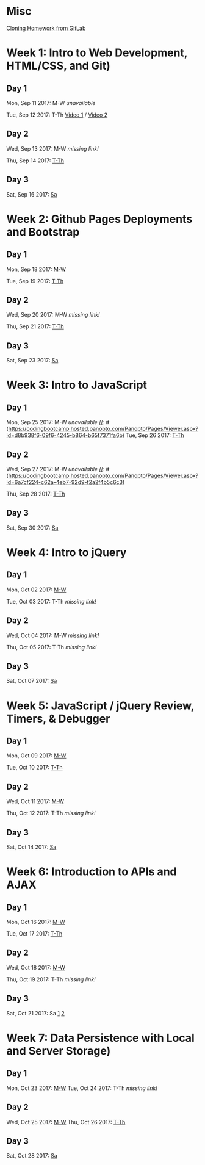 # Misc
[Cloning Homework from GitLab](https://codingbootcamp.hosted.panopto.com/Panopto/Pages/Viewer.aspx?id=aebbfab4-ac5e-4bdd-9ba4-5bf462dc9dfa)



# Week 1: Intro to Web Development, HTML/CSS, and Git)
## Day 1
Mon, Sep 11 2017: M-W *unavailable*

Tue, Sep 12 2017: T-Th 
[Video 1](https://codingbootcamp.hosted.panopto.com/Panopto/Pages/Viewer.aspx?id=e9a30c5d-ee49-4eb9-a18c-2785d1bc3591) /
[Video 2](https://codingbootcamp.hosted.panopto.com/Panopto/Pages/Viewer.aspx?id=f6dc4455-45ea-4aa3-b018-7202f96b4287)

## Day 2
Wed, Sep 13 2017: M-W *missing link!*

Thu, Sep 14 2017: [T-Th](https://codingbootcamp.hosted.panopto.com/Panopto/Pages/Viewer.aspx?id=2411d1d5-4431-4c76-9159-fa9122605488)

## Day 3
Sat, Sep 16 2017: [Sa](https://codingbootcamp.hosted.panopto.com/Panopto/Pages/Viewer.aspx?id=9d58497a-2466-482a-8b70-ac3f63623fe6)




# Week 2: Github Pages Deployments and Bootstrap
## Day 1
Mon, Sep 18 2017: [M-W](https://codingbootcamp.hosted.panopto.com/Panopto/Pages/Viewer.aspx?id=7f1e6443-ad1f-4e88-b41b-71a632b37b21)

Tue, Sep 19 2017: [T-Th](https://codingbootcamp.hosted.panopto.com/Panopto/Pages/Viewer.aspx?id=1f1d9a67-7a09-4da4-b087-6b82e551d6b6)

## Day 2
Wed, Sep 20 2017: M-W *missing link!*

Thu, Sep 21 2017: [T-Th](https://codingbootcamp.hosted.panopto.com/Panopto/Pages/Viewer.aspx?id=4b100463-ad83-46e8-9dbb-a47e6dbc35b5)

## Day 3
Sat, Sep 23 2017: [Sa](https://codingbootcamp.hosted.panopto.com/Panopto/Pages/Viewer.aspx?id=92441234-3471-4317-80ef-5311af95e237)




# Week 3: Intro to JavaScript
## Day 1
Mon, Sep 25 2017: M-W *unavailable*
[//]: # (https://codingbootcamp.hosted.panopto.com/Panopto/Pages/Viewer.aspx?id=d8b938f6-09f6-4245-b864-b65f7371fa6b)
Tue, Sep 26 2017: [T-Th](https://codingbootcamp.hosted.panopto.com/Panopto/Pages/Viewer.aspx?id=53bc0c64-82ae-4fb2-bf98-d62ce2e1edf5)

## Day 2
Wed, Sep 27 2017: M-W *unavailable*
[//]: # (https://codingbootcamp.hosted.panopto.com/Panopto/Pages/Viewer.aspx?id=6a7cf224-c62a-4eb7-92d9-f2a2f4b5c6c3)

Thu, Sep 28 2017: [T-Th](https://codingbootcamp.hosted.panopto.com/Panopto/Pages/Viewer.aspx?id=cfb6e4f5-8fdb-450d-80bb-8362d64c90d8)

## Day 3
Sat, Sep 30 2017: [Sa](https://codingbootcamp.hosted.panopto.com/Panopto/Pages/Viewer.aspx?id=1ff6c86e-c973-4bf6-bf6a-7b0e81a60419)



# Week 4: Intro to jQuery
## Day 1
Mon, Oct 02 2017: [M-W](https://codingbootcamp.hosted.panopto.com/Panopto/Pages/Viewer.aspx?id=7a9c20a2-d8c7-49d3-9aff-105f5284bb19)

Tue, Oct 03 2017: T-Th *missing link!*

## Day 2
Wed, Oct 04 2017: M-W *missing link!*

Thu, Oct 05 2017: T-Th *missing link!*

## Day 3
Sat, Oct 07 2017: [Sa](https://codingbootcamp.hosted.panopto.com/Panopto/Pages/Viewer.aspx?id=4fbb04bc-4c30-4391-abd4-0e9bab362f96)



# Week 5: JavaScript / jQuery Review, Timers, & Debugger
## Day 1
Mon, Oct 09 2017: [M-W](https://codingbootcamp.hosted.panopto.com/Panopto/Pages/Viewer.aspx?id=4fbb04bc-4c30-4391-abd4-0e9bab362f96)

Tue, Oct 10 2017: [T-Th](https://codingbootcamp.hosted.panopto.com/Panopto/Pages/Viewer.aspx?id=366dbb81-741a-4ca7-82fc-afec55c09831)

## Day 2
Wed, Oct 11 2017: [M-W](https://codingbootcamp.hosted.panopto.com/Panopto/Pages/Viewer.aspx?id=7ac7d97a-38c7-442c-8eb1-5ef4612d6751)

Thu, Oct 12 2017: T-Th *missing link!*

## Day 3
Sat, Oct 14 2017: [Sa](https://codingbootcamp.hosted.panopto.com/Panopto/Pages/Viewer.aspx?id=0e67488b-0b28-4b2d-b0d6-30910c523db1)


# Week 6: Introduction to APIs and AJAX
## Day 1
Mon, Oct 16 2017: [M-W](https://codingbootcamp.hosted.panopto.com/Panopto/Pages/Viewer.aspx?id=38a6a8a3-f61e-4ee2-8627-f7a79a8f2db4)

Tue, Oct 17 2017: [T-Th](https://codingbootcamp.hosted.panopto.com/Panopto/Pages/Viewer.aspx?id=b3d3beb6-9ffc-4a18-80a8-e5131422f2ec)

## Day 2
Wed, Oct 18 2017: [M-W](https://codingbootcamp.hosted.panopto.com/Panopto/Pages/Viewer.aspx?id=36f89843-3442-44fc-9283-8e29e7b5778e)

Thu, Oct 19 2017: T-Th *missing link!*

## Day 3
Sat, Oct 21 2017: Sa [1](https://codingbootcamp.hosted.panopto.com/Panopto/Pages/Viewer.aspx?id=a2a193d1-1a09-43a7-88c0-ad90c395b21a) [2](https://codingbootcamp.hosted.panopto.com/Panopto/Pages/Viewer.aspx?id=7889f5be-f891-45cf-9223-ba8314da803d)


# Week 7: Data Persistence with Local and Server Storage)
## Day 1
Mon, Oct 23 2017: [M-W](https://codingbootcamp.hosted.panopto.com/Panopto/Pages/Viewer.aspx?id=89e9a674-a445-4f01-be46-8dc39a39c36b)
Tue, Oct 24 2017: T-Th *missing link!*

## Day 2
Wed, Oct 25 2017: [M-W](https://codingbootcamp.hosted.panopto.com/Panopto/Pages/Viewer.aspx?id=7ef37cf6-de96-48aa-8c98-e84a49a27a05)
Thu, Oct 26 2017: [T-Th](https://codingbootcamp.hosted.panopto.com/Panopto/Pages/Viewer.aspx?id=bdbb3540-7c75-4183-af39-4b05664c4968)

## Day 3
Sat, Oct 28 2017: [Sa](https://codingbootcamp.hosted.panopto.com/Panopto/Pages/Viewer.aspx?id=ff45ad45-c784-48e0-85d0-834b72a7b73a)


[//]: # (# Week 8:  Project #1 - Week 1)
[//]: # (## Day 1)
[//]: # (Mon, Oct 30 2017: M-W *missing link!*)
[//]: # (Tue, Oct 31 2017: T-Th *missing link!*)

[//]: # (## Day 2)
[//]: # (Wed, Nov 1 2017: M-W *missing link!*)
[//]: # (Thu, Nov 2 2017: T-Th *missing link!*)

[//]: # (## Day 3)
[//]: # (Sat, Nov 4 2017: Sa *missing link!*)